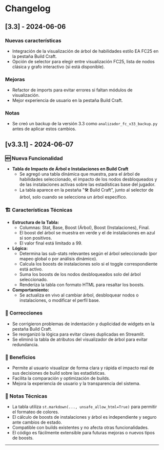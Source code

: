 # Changelog

## [3.3] - 2024-06-06

### Nuevas características

- Integración de la visualización de árbol de habilidades estilo EA FC25 en la pestaña Build Craft.
- Opción de selector para elegir entre visualización FC25, lista de nodos clásica y grafo interactivo (si está disponible).

### Mejoras

- Refactor de imports para evitar errores si faltan módulos de visualización.
- Mejor experiencia de usuario en la pestaña Build Craft.

### Notas

- Se creó un backup de la versión 3.3 como `analizador_fc_v33_backup.py` antes de aplicar estos cambios.

## [v3.3.1] - 2024-06-07

### 🆕 Nueva Funcionalidad

- **Tabla de Impacto de Árbol e Instalaciones en Build Craft**
  - Se agregó una tabla dinámica que muestra, para el árbol de habilidades seleccionado, el impacto de los nodos desbloqueados y de las instalaciones activas sobre las estadísticas base del jugador.
  - La tabla aparece en la pestaña "🛠️ Build Craft", junto al selector de árbol, solo cuando se selecciona un árbol específico.

### 🏗️ Características Técnicas

- **Estructura de la Tabla:**
  - Columnas: Stat, Base, Boost (Árbol), Boost (Instalaciones), Final.
  - El boost del árbol se muestra en verde y el de instalaciones en azul si son positivos.
  - El valor final está limitado a 99.
- **Lógica:**
  - Determina las sub-stats relevantes según el árbol seleccionado (por mapeo global o por análisis dinámico).
  - Calcula los boosts de instalaciones solo si el toggle correspondiente está activo.
  - Suma los boosts de los nodos desbloqueados solo del árbol seleccionado.
  - Renderiza la tabla con formato HTML para resaltar los boosts.
- **Comportamiento:**
  - Se actualiza en vivo al cambiar árbol, desbloquear nodos o instalaciones, o modificar el perfil base.

### 🔧 Correcciones

- Se corrigieron problemas de indentación y duplicidad de widgets en la pestaña Build Craft.
- Se reorganizó la lógica para evitar claves duplicadas en Streamlit.
- Se eliminó la tabla de atributos del visualizador de árbol para evitar redundancia.

### 🎯 Beneficios

- Permite al usuario visualizar de forma clara y rápida el impacto real de sus decisiones de build sobre las estadísticas.
- Facilita la comparación y optimización de builds.
- Mejora la experiencia de usuario y la transparencia del sistema.

### 📝 Notas Técnicas

- La tabla utiliza `st.markdown(..., unsafe_allow_html=True)` para permitir el formateo de colores.
- El cálculo de boosts de instalaciones y árbol es independiente y seguro ante cambios de estado.
- Compatible con builds existentes y no afecta otras funcionalidades.
- El código es fácilmente extensible para futuras mejoras o nuevos tipos de boosts.

---
